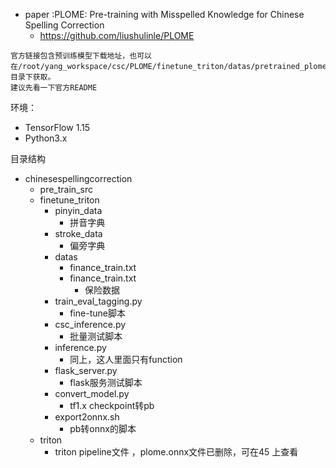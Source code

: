 - paper :PLOME: Pre-training with Misspelled Knowledge for Chinese Spelling Correction
    - https://github.com/liushulinle/PLOME

```
官方链接包含预训练模型下载地址，也可以在/root/yang_workspace/csc/PLOME/finetune_triton/datas/pretrained_plome目录下获取。
建议先看一下官方README
```


环境：
- TensorFlow 1.15
- Python3.x


目录结构
- chinesespellingcorrection
    - pre_train_src         
    - finetune_triton    
        - pinyin_data
            - 拼音字典 
        - stroke_data
            - 偏旁字典    
        - datas
            - finance_train.txt
            - finance_train.txt    
                - 保险数据
        - train_eval_tagging.py
            - fine-tune脚本
        - csc_inference.py      
            - 批量测试脚本
        - inference.py          
            - 同上，这人里面只有function
        - flask_server.py       
            - flask服务测试脚本
        - convert_model.py      
            - tf1.x checkpoint转pb
        - export2onnx.sh        
            - pb转onnx的脚本
    - triton                    
        - triton pipeline文件 ，plome.onnx文件已删除，可在45 上查看
    
